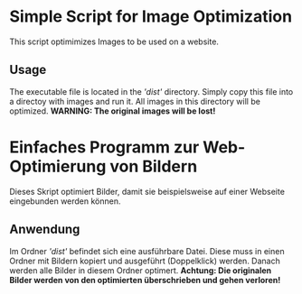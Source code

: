 # Simple Script for Image Optimization
This script optimimizes Images to be used on a website. 

## Usage
The executable file is located in the _'dist'_ directory. Simply copy this file into a directoy with images and run it. All images in this directory will be optimized.
**WARNING: The original images will be lost!**

# Einfaches Programm zur Web-Optimierung von Bildern
Dieses Skript optimiert Bilder, damit sie beispielsweise auf einer Webseite eingebunden werden können.

## Anwendung
Im Ordner _'dist'_ befindet sich eine ausführbare Datei. Diese muss in einen Ordner mit Bildern kopiert und ausgeführt (Doppelklick) werden. Danach werden alle Bilder in diesem Ordner optimert. 
**Achtung: Die originalen Bilder werden von den optimierten überschrieben und gehen verloren!**
